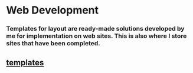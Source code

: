 # Web Development

### Templates for layout are ready-made solutions developed by me for implementation on web sites. This is also where I store sites that have been completed.

## [templates](/templates/)
